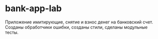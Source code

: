# bank-app-lab
Приложение имитирующие, снятие и взнос денег на банковский счет. Созданы обработчики ошибки, созданы стили, сделаны модульные тесты.
